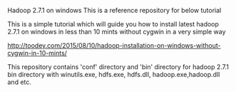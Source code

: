 Hadoop 2.7.1 on windows This is a reference repository for below tutorial

This is a simple tutorial which will guide you how to install latest hadoop 2.7.1 on windows in less than 10 mints without cygwin in a very simple way

http://toodey.com/2015/08/10/hadoop-installation-on-windows-without-cygwin-in-10-mints/


This repository contains 'conf' directory and 'bin' directory for hadoop 2.7.1 bin directory with winutils.exe, hdfs.exe, hdfs.dll, hadoop.exe,hadoop.dll and etc.
